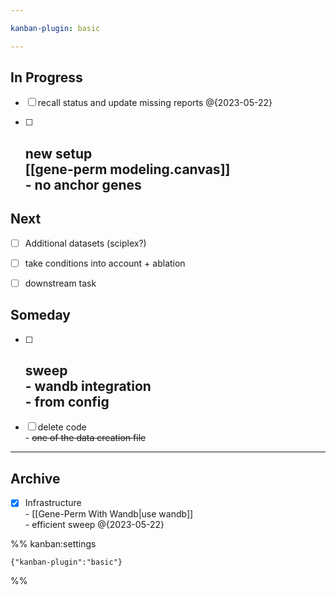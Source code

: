 ```yaml
---

kanban-plugin: basic

---
```


## In Progress

- [ ] recall status and update missing reports @{2023-05-22}
- [ ] ## new setup<br>[[gene-perm modeling.canvas]]<br>- no anchor genes


## Next

- [ ] Additional datasets (sciplex?)
- [ ] take conditions into account + ablation
- [ ] downstream task


## Someday

- [ ] ## sweep<br>- wandb integration<br>- from config
- [ ] delete code<br>- ~~one of the data creation file~~


***

## Archive

- [x] Infrastructure<br>- [[Gene-Perm With Wandb|use wandb]]<br>- efficient sweep @{2023-05-22}

%% kanban:settings
```
{"kanban-plugin":"basic"}
```
%%